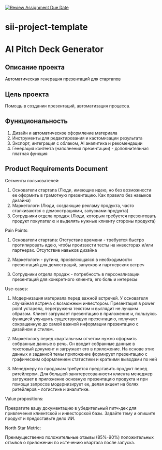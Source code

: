 [![Review Assignment Due Date](https://classroom.github.com/assets/deadline-readme-button-22041afd0340ce965d47ae6ef1cefeee28c7c493a6346c4f15d667ab976d596c.svg)](https://classroom.github.com/a/P3ZvldYO)
# sii-project-template
# AI Pitch Deck Generator

## Описание проекта

Автоматическая генерация презентаций для стартапов

## Цель проекта

Помощь в создании презентаций, автоматизация процесса.

## Функциональность

1. Дизайн и автоматическое оформление материала
2. Инструменты для редактирования и кастомизации результата
3. Экспорт, интеграция с облаком, AI аналитика и рекомендации
4. Генерация контента (наполнения презентации) - дополнительная платная функция

## Product Requirements Document

Сегменты пользователей:

1) Основатели стартапа (Люди, имеющие идею, но без возможности ее оформить в грамотную презентацию. Как правило без навыков дизайна)
2) Маркетологи (Люди, создающие рекламу продукта, часто сталкиваются с демонстрациями, запусками продукта)
3) Сотрудники отдела продаж (Люди, которым требуется презентовать продукт покупателю и выделять нужные клиенту стороны продукта)

Pain Points:

1. Основатели стартапа:
Отстуствие времени - требуется быстро протипировать идею, чтобы произвести тесты на инвесторах и/или партнерах.
Отсутствие навыков дизайна

2. Маркетологи - рутина, проявляющаяся в необходимости презентаций для демостраций, запусков и партнерских встреч

3. Сотрудники отдела продаж - потребность в персонализации презентаций для конкретного клиента, его боль и интересы

Use-cases:

1. Модернизация материала перед важной встречей.
У основателя случайная встреча с возможным инвестором. Презентация в power point устарела, перегружена текстом и выглядит не лучшим образом. Клиент загружает презентацию в приложение и, пользуясь функцией улучшить существующую презентацию, получает сокращенную до самой важной информации презентацию с дизайном и стилем.

2. Маркетологу перед квартальным отчетом нужно оформить собранные данные в речь. Он вводит собранные данные в текстовый документ и загружает его в приложение. На основе этих данных и заданной темы приложение формирует презентацию с графическим оформлением статистики и краткими выводами по ней

3. Менеджеру по продажам требуется представить продукт перед ритейлером. Для большей заинтересованности клиента менеджер загружает в приложение основную презентацию продукта и при помощи запросов модернизирует ее, делая акцент на болях ритейлеров - логистике и аналитике.

Value propositions:

Превратите вашу документацию в убедительный питч-дек для привлечения клиентской и инвесторской базы. Задайте тему и опишите продукт и предоставьте дело ИИ.

North Star Metric:

Преимущественно положительные отзывы (85%-90%) положительных отзывов о приложении по истечению квартала после запуска.